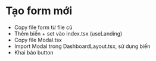 # Tạo form mới

- Copy file form từ file cũ
- Thêm biến + set vào index.tsx (useLanding)
- Copy file Modal.tsx
- Import Modal trong DashboardLayout.tsx, sử dụng biến
- Khai báo button
